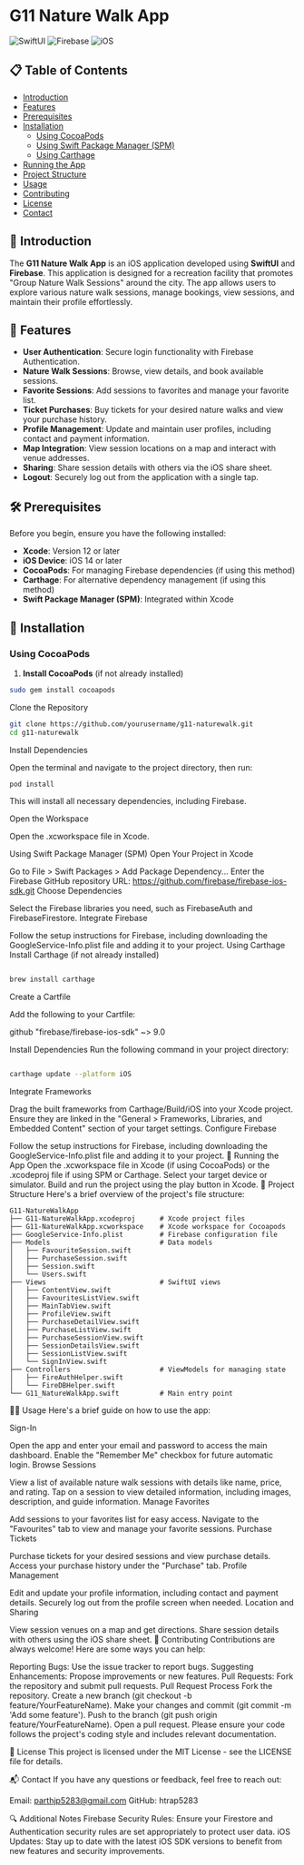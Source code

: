 # G11 Nature Walk App

![SwiftUI](https://img.shields.io/badge/SwiftUI-2.0-orange) ![Firebase](https://img.shields.io/badge/Firebase-9.0-yellow) ![iOS](https://img.shields.io/badge/iOS-14.0-blue)

## 📋 Table of Contents

- [Introduction](#introduction)
- [Features](#features)
- [Prerequisites](#prerequisites)
- [Installation](#installation)
  - [Using CocoaPods](#using-cocoapods)
  - [Using Swift Package Manager (SPM)](#using-swift-package-manager-spm)
  - [Using Carthage](#using-carthage)
- [Running the App](#running-the-app)
- [Project Structure](#project-structure)
- [Usage](#usage)
- [Contributing](#contributing)
- [License](#license)
- [Contact](#contact)

## 🚀 Introduction

The **G11 Nature Walk App** is an iOS application developed using **SwiftUI** and **Firebase**. This application is designed for a recreation facility that promotes "Group Nature Walk Sessions" around the city. The app allows users to explore various nature walk sessions, manage bookings, view sessions, and maintain their profile effortlessly.

## 🌟 Features

- **User Authentication**: Secure login functionality with Firebase Authentication.
- **Nature Walk Sessions**: Browse, view details, and book available sessions.
- **Favorite Sessions**: Add sessions to favorites and manage your favorite list.
- **Ticket Purchases**: Buy tickets for your desired nature walks and view your purchase history.
- **Profile Management**: Update and maintain user profiles, including contact and payment information.
- **Map Integration**: View session locations on a map and interact with venue addresses.
- **Sharing**: Share session details with others via the iOS share sheet.
- **Logout**: Securely log out from the application with a single tap.

## 🛠️ Prerequisites

Before you begin, ensure you have the following installed:

- **Xcode**: Version 12 or later
- **iOS Device**: iOS 14 or later
- **CocoaPods**: For managing Firebase dependencies (if using this method)
- **Carthage**: For alternative dependency management (if using this method)
- **Swift Package Manager (SPM)**: Integrated within Xcode

## 🔧 Installation

### Using CocoaPods

1. **Install CocoaPods** (if not already installed)

```bash
sudo gem install cocoapods
```

Clone the Repository

```bash
git clone https://github.com/yourusername/g11-naturewalk.git
cd g11-naturewalk
```

Install Dependencies

Open the terminal and navigate to the project directory, then run:

```bash
pod install
```

This will install all necessary dependencies, including Firebase.

Open the Workspace

Open the .xcworkspace file in Xcode.

Using Swift Package Manager (SPM)
Open Your Project in Xcode

Go to File > Swift Packages > Add Package Dependency...
Enter the Firebase GitHub repository URL: https://github.com/firebase/firebase-ios-sdk.git
Choose Dependencies

Select the Firebase libraries you need, such as FirebaseAuth and FirebaseFirestore.
Integrate Firebase

Follow the setup instructions for Firebase, including downloading the GoogleService-Info.plist file and adding it to your project.
Using Carthage
Install Carthage (if not already installed)

```bash

brew install carthage
```

Create a Cartfile

Add the following to your Cartfile:

github "firebase/firebase-ios-sdk" ~> 9.0

Install Dependencies
Run the following command in your project directory:

```bash

carthage update --platform iOS
```

Integrate Frameworks

Drag the built frameworks from Carthage/Build/iOS into your Xcode project.
Ensure they are linked in the "General > Frameworks, Libraries, and Embedded Content" section of your target settings.
Configure Firebase

Follow the setup instructions for Firebase, including downloading the GoogleService-Info.plist file and adding it to your project.
🏃 Running the App
Open the .xcworkspace file in Xcode (if using CocoaPods) or the .xcodeproj file if using SPM or Carthage.
Select your target device or simulator.
Build and run the project using the play button in Xcode.
📁 Project Structure
Here's a brief overview of the project's file structure:

```
G11-NatureWalkApp
├── G11-NatureWalkApp.xcodeproj      # Xcode project files
├── G11-NatureWalkApp.xcworkspace    # Xcode workspace for Cocoapods
├── GoogleService-Info.plist         # Firebase configuration file
├── Models                           # Data models
│   ├── FavouriteSession.swift
│   ├── PurchaseSession.swift
│   ├── Session.swift
│   └── Users.swift
├── Views                            # SwiftUI views
│   ├── ContentView.swift
│   ├── FavouritesListView.swift
│   ├── MainTabView.swift
│   ├── ProfileView.swift
│   ├── PurchaseDetailView.swift
│   ├── PurchaseListView.swift
│   ├── PurchaseSessionView.swift
│   ├── SessionDetailsView.swift
│   ├── SessionListView.swift
│   └── SignInView.swift
├── Controllers                      # ViewModels for managing state
│   ├── FireAuthHelper.swift
│   └── FireDBHelper.swift
└── G11_NatureWalkApp.swift          # Main entry point
```

🧑‍💻 Usage
Here's a brief guide on how to use the app:

Sign-In

Open the app and enter your email and password to access the main dashboard.
Enable the "Remember Me" checkbox for future automatic login.
Browse Sessions

View a list of available nature walk sessions with details like name, price, and rating.
Tap on a session to view detailed information, including images, description, and guide information.
Manage Favorites

Add sessions to your favorites list for easy access.
Navigate to the "Favourites" tab to view and manage your favorite sessions.
Purchase Tickets

Purchase tickets for your desired sessions and view purchase details.
Access your purchase history under the "Purchase" tab.
Profile Management

Edit and update your profile information, including contact and payment details.
Securely log out from the profile screen when needed.
Location and Sharing

View session venues on a map and get directions.
Share session details with others using the iOS share sheet.
🤝 Contributing
Contributions are always welcome! Here are some ways you can help:

Reporting Bugs: Use the issue tracker to report bugs.
Suggesting Enhancements: Propose improvements or new features.
Pull Requests: Fork the repository and submit pull requests.
Pull Request Process
Fork the repository.
Create a new branch (git checkout -b feature/YourFeatureName).
Make your changes and commit (git commit -m 'Add some feature').
Push to the branch (git push origin feature/YourFeatureName).
Open a pull request.
Please ensure your code follows the project's coding style and includes relevant documentation.

📜 License
This project is licensed under the MIT License - see the LICENSE file for details.

📬 Contact
If you have any questions or feedback, feel free to reach out:

Email: parthjp5283@gmail.com
GitHub: htrap5283

🔍 Additional Notes
Firebase Security Rules: Ensure your Firestore and Authentication security rules are set appropriately to protect user data.
iOS Updates: Stay up to date with the latest iOS SDK versions to benefit from new features and security improvements.
